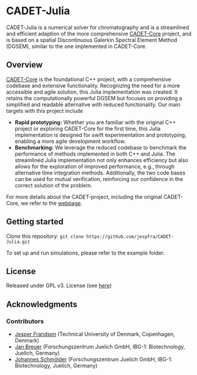 CADET-Julia
======

CADET-Julia is a numerical solver for chromatography and is a streamlined and efficient adaption of the more comprehensive [CADET-Core](https://github.com/modsim/CADET) project, and is based on a spatial Discontinuous Galerkin Spectral Element Method (DGSEM), similar to the one implemented in CADET-Core.

Overview
-------

[CADET-Core](https://github.com/modsim/CADET) is the foundational C++ project, with a comprehensive codebase and extensive functionality.
Recognizing the need for a more accessible and agile solution, this Julia implementation was created.
It retains the computationally powerful DGSEM but focuses on providing a simplified and readable alternative with reduced functionality.
Our main targets with this project include
- **Rapid prototyping:** Whether you are familiar with the original C++ project or exploring CADET-Core for the first time, this Julia implementation is designed for swift experimentation and prototyping, enabling a more agile development workflow.
- **Benchmarking:** We leverage the reduced codebase to benchmark the performance of methods implemented in both C++ and Julia. The streamlined Julia implementation not only enhances efficiency but also allows for the exploration of improved performance, e.g., through alternative time integration methods. Additionally,  the two code bases can be used for mutual verification, reinforcing our confidence in the correct solution of the problem.

For more details about the CADET-project, including the original CADET-Core, we refer to the [webpage](https://cadet.github.io/master/index.html#).
 

Getting started
-------

Clone this repository: `git clone https://github.com/jespfra/CADET-Julia.git`

To set up and run simulations, please refer to the example folder.
 
License
-------

Released under GPL v3. License (see [here](https://github.com/jespfra/CADET-Julia/blob/main/LICENSE))

Acknowledgments
---------------

### Contributors
* [Jesper Frandsen](https://github.com/jespfra) (Technical University of Denmark, Copenhagen, Denmark)
* [Jan Breuer](https://github.com/jbreue16) (Forschungszentrum Juelich GmbH, IBG-1: Biotechnology, Juelich, Germany)
* [Johannes Schmölder](https://github.com/schmoelder) (Forschungszentrum Juelich GmbH, IBG-1: Biotechnology, Juelich, Germany)

